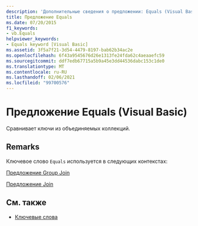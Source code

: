 ```yaml
---
description: 'Дополнительные сведения о предложении: Equals (Visual Basic)'
title: Предложение Equals
ms.date: 07/20/2015
f1_keywords:
- vb.Equals
helpviewer_keywords:
- Equals keyword [Visual Basic]
ms.assetid: 3f5a7f21-3d54-4479-8197-bab62b34ac2e
ms.openlocfilehash: 6f43a9545676d26e1313fe24fda62c4aeaaefc59
ms.sourcegitcommit: ddf7edb67715a5b9a45e3dd44536dabc153c1de0
ms.translationtype: MT
ms.contentlocale: ru-RU
ms.lasthandoff: 02/06/2021
ms.locfileid: "99700576"
---
```

# <a name="equals-clause-visual-basic"></a>Предложение Equals (Visual Basic)

Сравнивает ключи из объединяемых коллекций.  
  
## <a name="remarks"></a>Remarks  

 Ключевое слово `Equals` используется в следующих контекстах:  
  
 [Предложение Group Join](group-join-clause.md)  
  
 [Предложение Join](join-clause.md)  
  
## <a name="see-also"></a>См. также

- [Ключевые слова](../keywords/index.md)
